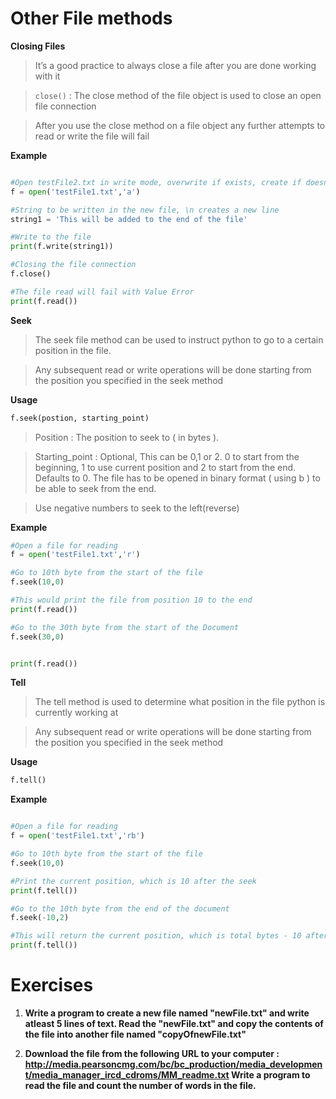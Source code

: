 
# Other File methods

**Closing Files**

> It’s a good practice to always close a file after you are done working with it

> ```close()``` : The close method of the file object is used to close an open file connection

> After you use the close method on a file object any further attempts to read or write the file will fail

**Example**

```python

#Open testFile2.txt in write mode, overwrite if exists, create if doesnt exist
f = open('testFile1.txt','a')

#String to be written in the new file, \n creates a new line
string1 = 'This will be added to the end of the file'

#Write to the file
print(f.write(string1))

#Closing the file connection
f.close()

#The file read will fail with Value Error
print(f.read())

```


**Seek**

> The seek file method can be used to instruct python to go to a certain position in the file.

> Any subsequent read or write operations will be done starting from the position you specified in the seek method


**Usage**

```python
f.seek(postion, starting_point)

```

> Position : The position to seek to ( in bytes ).

> Starting_point : Optional, This can be 0,1 or 2. 0 to start from the beginning, 1 to use current position and 2 to start from the end. Defaults to 0. The file has to be opened in binary format ( using b ) to be able to seek from the end.

> Use negative numbers to seek to the left(reverse)



**Example**

```python
#Open a file for reading
f = open('testFile1.txt','r')

#Go to 10th byte from the start of the file
f.seek(10,0)

#This would print the file from position 10 to the end
print(f.read())

#Go to the 30th byte from the start of the Document
f.seek(30,0)


print(f.read())

```




**Tell**

> The tell method is used to determine what position in the file python is currently working at

> Any subsequent read or write operations will be done starting from the position you specified in the seek method


**Usage**
```python
f.tell()

```

**Example**

```python

#Open a file for reading
f = open('testFile1.txt','rb')

#Go to 10th byte from the start of the file
f.seek(10,0)

#Print the current position, which is 10 after the seek
print(f.tell())

#Go to the 10th byte from the end of the document
f.seek(-10,2)

#This will return the current position, which is total bytes - 10 after the previous seek
print(f.tell())

```


# Exercises

1. **Write a program to create a new file named "newFile.txt" and write atleast 5 lines of text.
Read the "newFile.txt" and copy the contents of the file into another file named "copyOfnewFile.txt"**



2. **Download the file from the following URL to your computer : http://media.pearsoncmg.com/bc/bc_production/media_development/media_manager_ircd_cdroms/MM_readme.txt
Write a program to read the file and count the number of words in the file.**
